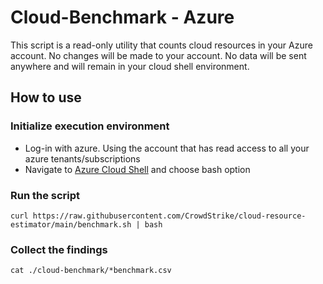 # Cloud-Benchmark - Azure

This script is a read-only utility that counts cloud resources in your Azure account.
No changes will be made to your account. No data will be sent anywhere and will remain in your cloud shell environment.

## How to use

### Initialize execution environment

- Log-in with azure. Using the account that has read access to all your azure tenants/subscriptions
- Navigate to [Azure Cloud Shell](https://shell.azure.com) and choose bash option

### Run the script

```shell
curl https://raw.githubusercontent.com/CrowdStrike/cloud-resource-estimator/main/benchmark.sh | bash
```

### Collect the findings

```shell
cat ./cloud-benchmark/*benchmark.csv
```
